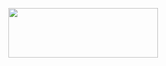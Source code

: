 <a href="https://spotify-readme-phi-ten.vercel.app/link"><img height="100" width="300" src="https://spotify-readme-phi-ten.vercel.app/svg" role="img"/></a>
